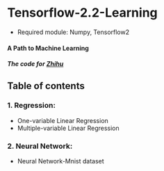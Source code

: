 # Tensorflow-2.2-Learning
* Required module: Numpy, Tensorflow2
#### A Path to Machine Learning   
#### *The code for [Zhihu](https://zhuanlan.zhihu.com/c_1248380016209408000)*  
## Table of contents  
### 1. Regression:
* One-variable Linear Regression
* Multiple-variable Linear Regression
### 2. Neural Network:
* Neural Network-Mnist dataset
